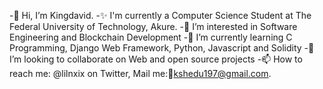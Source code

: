 
-👋 Hi, I’m Kingdavid.
-✨ I'm currently a Computer Science Student at The Federal University of Technology, Akure.
-👀 I’m interested in Software Engineering and Blockchain Development
-🌱 I’m currently learning C Programming, Django Web Framework, Python, Javascript and Solidity
-💞️ I’m looking to collaborate on Web and open source projects
-📫 How to reach me: @lilnxix on Twitter, Mail me:📧kshedu197@gmail.com.

